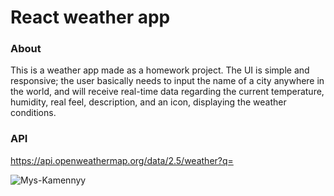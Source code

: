 # React weather app

### About

This is a weather app made as a homework project. The UI is simple and responsive; the user basically needs to input the name of a city anywhere in the world, and will receive real-time data regarding the current temperature, humidity, real feel, description, and an icon, displaying the weather conditions.

### API

https://api.openweathermap.org/data/2.5/weather?q=

![Mys-Kamennyy](https://user-images.githubusercontent.com/77921037/206266647-159a24e3-ae85-4ccf-8c96-a3b5b09f10f3.PNG)
